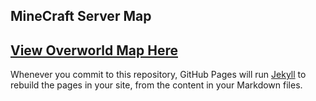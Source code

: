 ## MineCraft Server Map


## [View Overworld Map Here](https://dataisinteresting.github.io/mcmap/unmined.index.html)
Whenever you commit to this repository, GitHub Pages will run [Jekyll](https://jekyllrb.com/) to rebuild the pages in your site, from the content in your Markdown files.

